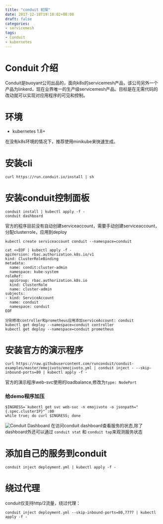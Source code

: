 ```yaml
---
title: "conduit 初探"
date: 2017-12-18T19:10:02+08:00
draft: false
categories:
- servicemesh
tags:
- Conduit
- kubernetes
---
```


# Conduit 介绍

Conduit是buoyant公司出品的，面向k8s的servicemesh产品，该公司另外一个产品为linkerd，现在业界唯一的生产级servicemesh产品。目标是在无需代码的改动就可以实现对应用程序的可见和控制。

# 环境

- kubernetes 1.8+

在没有k8s环境的情况下，推荐使用minikube来快速生成。

# 安装cli

```
curl https://run.conduit.io/install | sh
```

# 安装conduit控制面板

```
conduit install | kubectl apply -f -
conduit dashboard
```

官方的程序目前没有自动创建serviceaccount，需要手动创建serviceaccount，分配clusterrole，应用到deploy

```
kubectl create serviceaccount conduit --namespace=conduit

cat <<EOF | kubectl apply -f -
apiVersion: rbac.authorization.k8s.io/v1
kind: ClusterRoleBinding
metadata:
  name: condit:cluster-admin
  namespace: kube-system
roleRef:
  apiGroup: rbac.authorization.k8s.io
  kind: ClusterRole
  name: cluster-admin
subjects:
- kind: ServiceAccount
  name: conduit
  namespace: conduit
EOF

分别修改controller和prometheus应用添加serviceAccount: conduit
kubectl get deploy --namespace=conduit controller
kubectl get deploy --namespace=conduit prometheus
```

# 安装官方的演示程序

```
curl https://raw.githubusercontent.com/runconduit/conduit-examples/master/emojivoto/emojivoto.yml | conduit inject - --skip-inbound-ports=80 | kubectl apply -f -
```

官方的演示程序web-svc使用的loadbalance,修改为`type: NodePort`
### 给demo程序加压

```
$INGRESS=`kubectl get svc web-svc -n emojivoto -o jsonpath="{.spec.clusterIP}"`:80
while true; do curl $INGRESS; done
```

![Conduit Dashboard](/img/conduit-dashboard.png)
在访问conduit dashboard查看服务的状态,除了dashboard外还可以通过 `conduit stat` 和 `conduit tap`来观测服务状态

# 添加自己的服务到conduit

```
conduit inject deployment.yml | kubectl apply -f -
```

# 绕过代理
conduit仅支持http/2流量，绕过代理：
```
conduit inject deployment.yml --skip-inbound-ports=80,7777 | kubectl apply -f -
```